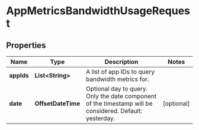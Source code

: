 

# AppMetricsBandwidthUsageRequest


## Properties

| Name | Type | Description | Notes |
|------------ | ------------- | ------------- | -------------|
|**appIds** | **List&lt;String&gt;** | A list of app IDs to query bandwidth metrics for. |  |
|**date** | **OffsetDateTime** | Optional day to query. Only the date component of the timestamp will be considered. Default: yesterday. |  [optional] |



